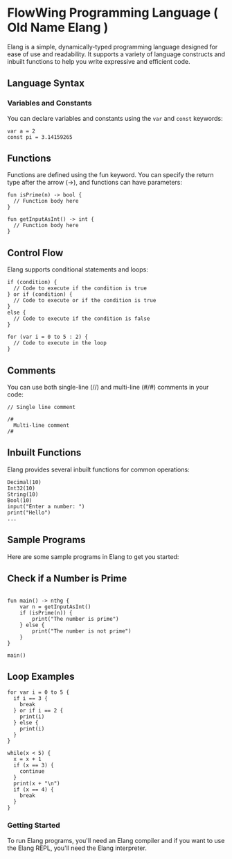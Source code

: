 # FlowWing Programming Language ( Old Name Elang )

Elang is a simple, dynamically-typed programming language designed for ease of use and readability. It supports a variety of language constructs and inbuilt functions to help you write expressive and efficient code.

## Language Syntax

### Variables and Constants

You can declare variables and constants using the `var` and `const` keywords:

```Elang
var a = 2
const pi = 3.14159265
```

## Functions

Functions are defined using the fun keyword. You can specify the return type after the arrow (->), and functions can have parameters:

```Elang
fun isPrime(n) -> bool {
  // Function body here
}

fun getInputAsInt() -> int {
  // Function body here
}
```

## Control Flow

Elang supports conditional statements and loops:

```
if (condition) {
  // Code to execute if the condition is true
} or if (condition) {
  // Code to execute or if the condition is true
}
else {
  // Code to execute if the condition is false
}

for (var i = 0 to 5 : 2) {
  // Code to execute in the loop
}

```

## Comments

You can use both single-line (//) and multi-line (#/#) comments in your code:

```
// Single line comment

/#
  Multi-line comment
/#
```

## Inbuilt Functions

Elang provides several inbuilt functions for common operations:

```
Decimal(10)
Int32(10)
String(10)
Bool(10)
input("Enter a number: ")
print("Hello")
...

```

## Sample Programs

Here are some sample programs in Elang to get you started:

## Check if a Number is Prime

```

fun main() -> nthg {
    var n = getInputAsInt()
    if (isPrime(n)) {
        print("The number is prime")
    } else {
        print("The number is not prime")
    }
}

main()

```

## Loop Examples

```
for var i = 0 to 5 {
  if i == 3 {
    break
  } or if i == 2 {
    print(i)
  } else {
    print(i)
  }
}

while(x < 5) {
  x = x + 1
  if (x == 3) {
    continue
  }
  print(x + "\n")
  if (x == 4) {
    break
  }
}

```

### Getting Started

To run Elang programs, you'll need an Elang compiler and if you want to use the Elang REPL, you'll need the Elang interpreter.




